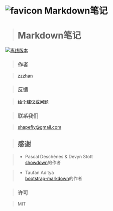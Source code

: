 # ![favicon](http://zzzhan.github.io/markdown-notepad/dist/img/favicon-96x96.png) Markdown笔记

> # **Markdown笔记**
[![离线版本](https://developer.chrome.com/webstore/images/ChromeWebStore_Badge_v2_206x58.png)](https://chrome.google.com/webstore/detail/markdown-notes/maiemhinajnfghcmdlabcelecgljache '离线版本')

> ### **作者**

> [zzzhan](https://github.com/zzzhan)

> ### **反馈**

> [给个建议或问题](https://github.com/zzzhan/markdown-notepad/issues/new)


> ### **联系我们**

> [shapefly@gmail.com](mailto:shapefly@gmail.com)

> ## **感谢**

> * Pascal Deschênes & Devyn Stott<br/>
  [showdown](https://github.com/showdownjs/showdown)的作者

> * Taufan Aditya<br/>
  [bootstrap-markdown](https://github.com/toopay/bootstrap-markdown)的作者

> ### **许可**

> MIT